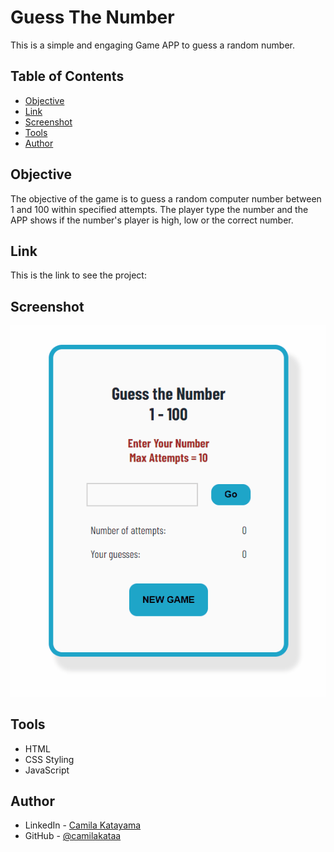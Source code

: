 # Guess The Number

This is a simple and engaging Game APP to guess a random number. 


## Table of Contents

- [Objective](#objective)
- [Link](#link)
- [Screenshot](#screenshot)
- [Tools](#tools)
- [Author](#author)


## Objective

The objective of the game is to guess a random computer number between 1 and 100 within specified attempts. The player type the number and the APP shows if the number's player is high, low or the correct number.

## Link

This is the link to see the project: <br>


## Screenshot

<img src="/src/images/desktop-screen.gif" alt="screen">

## Tools

- HTML
- CSS Styling
- JavaScript

## Author

- LinkedIn - [Camila Katayama](https://www.linkedin.com/in/camila-katayama-ab1a42153/)
- GitHub - [@camilakataa](https://github.com/camilakataa)


